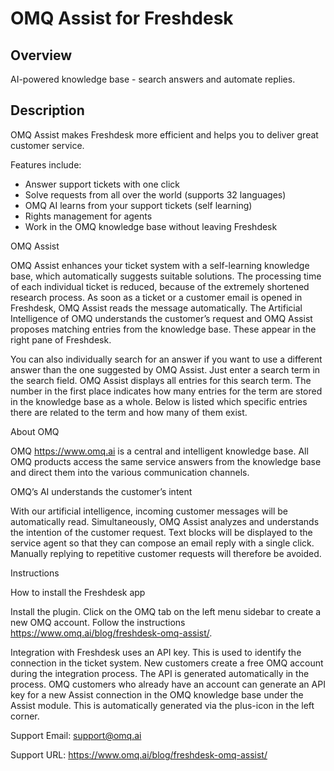 # OMQ Assist for Freshdesk

## Overview

AI-powered knowledge base - search answers and automate replies.

## Description

OMQ Assist makes Freshdesk more efficient and helps you to deliver great customer service.

Features include:

- Answer support tickets with one click
- Solve requests from all over the world (supports 32 languages)
- OMQ AI learns from your support tickets (self learning)
- Rights management for agents
- Work in the OMQ knowledge base without leaving Freshdesk

OMQ Assist
 
OMQ Assist enhances your ticket system with a self-learning knowledge base, which automatically suggests suitable solutions. The processing time of each individual ticket is reduced, because of the extremely shortened research process. As soon as a ticket or a customer email is opened in Freshdesk, OMQ Assist reads the message automatically. The Artificial Intelligence of OMQ understands the customer’s request and OMQ Assist proposes matching entries from the knowledge base. These appear in the right pane of Freshdesk.

You can also individually search for an answer if you want to use a different answer than the one suggested by OMQ Assist. Just enter a search term in the search field. OMQ Assist displays all entries for this search term. The number in the first place indicates how many entries for the term are stored in the knowledge base as a whole. Below is listed which specific entries there are related to the term and how many of them exist.

About OMQ

OMQ https://www.omq.ai is a central and intelligent knowledge base. All OMQ products access the same service answers from the knowledge base and direct them into the various communication channels.


OMQ’s AI understands the customer’s intent

With our artificial intelligence, incoming customer messages will be automatically read. Simultaneously, OMQ Assist analyzes and understands the intention of the customer request. Text blocks will be displayed to the service agent so that they can compose an email reply with a single click. Manually replying to repetitive customer requests will therefore be avoided.


Instructions

How to install the Freshdesk app

Install the plugin. Click on the OMQ tab on the left menu sidebar to create a new OMQ account. Follow the instructions https://www.omq.ai/blog/freshdesk-omq-assist/.

Integration with Freshdesk uses an API key. This is used to identify the connection in the ticket system. New customers create a free OMQ account during the integration process. The API is generated automatically in the process. OMQ customers who already have an account can generate an API key for a new Assist connection in the OMQ knowledge base under the Assist module. This is automatically generated via the plus-icon in the left corner.


Support Email: support@omq.ai

Support URL: https://www.omq.ai/blog/freshdesk-omq-assist/
